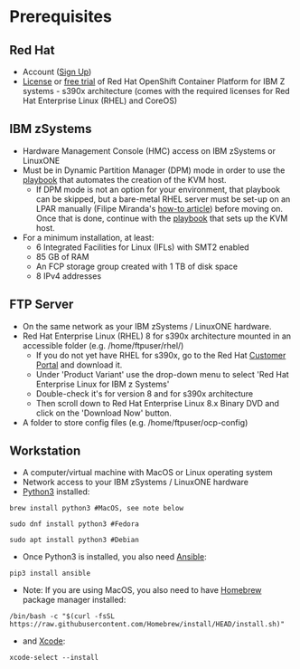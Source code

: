 
# Prerequisites
## Red Hat
* Account ([Sign Up](https://www.redhat.com/wapps/ugc/register.html?_flowId=register-flow&_flowExecutionKey=e1s1))
* [License](https://access.redhat.com/products/red-hat-openshift-container-platform/) or [free trial](https://www.redhat.com/en/technologies/cloud-computing/openshift/try-it) of Red Hat OpenShift Container Platform for IBM Z systems - s390x architecture (comes with the required licenses for Red Hat Enterprise Linux (RHEL) and CoreOS)
## IBM zSystems
* Hardware Management Console (HMC) access on IBM zSystems or LinuxONE
* Must be in Dynamic Partition Manager (DPM) mode in order to use the [playbook](https://github.com/IBM/Ansible-OpenShift-Provisioning/blob/main/playbooks/create_kvm_host.yaml) that automates the creation of the KVM host. 
    * If DPM mode is not an option for your environment, that playbook can be skipped, but a bare-metal RHEL server must be set-up on an LPAR manually (Filipe Miranda's [how-to article](https://www.linkedin.com/pulse/demystifying-install-process-red-hat-enterprise-linux-filipe-miranda/)) before moving on. Once that is done, continue with the [playbook](https://github.com/IBM/Ansible-OpenShift-Provisioning/blob/main/playbooks/setup_kvm_host.yaml) that sets up the KVM host.
* For a minimum installation, at least:
    * 6 Integrated Facilities for Linux (IFLs) with SMT2 enabled
    * 85 GB of RAM
    * An FCP storage group created with 1 TB of disk space
    * 8 IPv4 addresses
## FTP Server
* On the same network as your IBM zSystems / LinuxONE hardware.
* Red Hat Enterprise Linux (RHEL) 8 for s390x architecture mounted in an accessible folder (e.g. /home/ftpuser/rhel/)
    * If you do not yet have RHEL for s390x, go to the Red Hat [Customer Portal](https://access.redhat.com/downloads/content) and download it.
    * Under 'Product Variant' use the drop-down menu to select 'Red Hat Enterprise Linux for IBM z Systems' 
    * Double-check it's for version 8 and for s390x architecture
    * Then scroll down to Red Hat Enterprise Linux 8.x Binary DVD and click on the 'Download Now' button.
* A folder to store config files (e.g. /home/ftpuser/ocp-config)
## Workstation
* A computer/virtual machine with MacOS or Linux operating system
* Network access to your IBM zSystems / LinuxONE hardware
* [Python3](https://realpython.com/installing-python/) installed:
```
brew install python3 #MacOS, see note below
```
```
sudo dnf install python3 #Fedora
```
```
sudo apt install python3 #Debian
```
* Once Python3 is installed, you also need [Ansible](https://docs.ansible.com/ansible/latest/installation_guide/intro_installation.html):
```
pip3 install ansible
```
* Note: If you are using MacOS, you also need to have [Homebrew](https://brew.sh/) package manager installed:
```
/bin/bash -c "$(curl -fsSL https://raw.githubusercontent.com/Homebrew/install/HEAD/install.sh)"
```
  * and [Xcode](https://apps.apple.com/us/app/xcode/id497799835?mt=12):
```
xcode-select --install
```